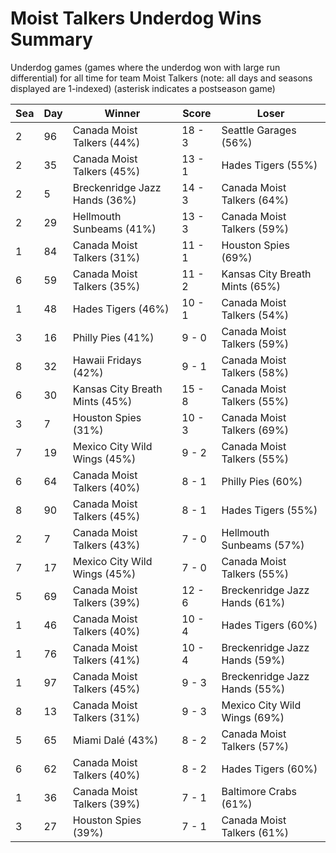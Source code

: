 # Moist Talkers Underdog Wins Summary



Underdog games (games where the underdog won with large run differential) for all time for team Moist Talkers (note: all days and seasons displayed are 1-indexed) (asterisk indicates a postseason game)


| Sea | Day | Winner | Score | Loser | 
| ------ |------ |------ |------ |------ |
| 2 | 96 | Canada Moist Talkers (44%) | 18 - 3 | Seattle Garages (56%) | 
| 2 | 35 | Canada Moist Talkers (45%) | 13 - 1 | Hades Tigers (55%) | 
| 2 | 5 | Breckenridge Jazz Hands (36%) | 14 - 3 | Canada Moist Talkers (64%) | 
| 2 | 29 | Hellmouth Sunbeams (41%) | 13 - 3 | Canada Moist Talkers (59%) | 
| 1 | 84 | Canada Moist Talkers (31%) | 11 - 1 | Houston Spies (69%) | 
| 6 | 59 | Canada Moist Talkers (35%) | 11 - 2 | Kansas City Breath Mints (65%) | 
| 1 | 48 | Hades Tigers (46%) | 10 - 1 | Canada Moist Talkers (54%) | 
| 3 | 16 | Philly Pies (41%) | 9 - 0 | Canada Moist Talkers (59%) | 
| 8 | 32 | Hawaii Fridays (42%) | 9 - 1 | Canada Moist Talkers (58%) | 
| 6 | 30 | Kansas City Breath Mints (45%) | 15 - 8 | Canada Moist Talkers (55%) | 
| 3 | 7 | Houston Spies (31%) | 10 - 3 | Canada Moist Talkers (69%) | 
| 7 | 19 | Mexico City Wild Wings (45%) | 9 - 2 | Canada Moist Talkers (55%) | 
| 6 | 64 | Canada Moist Talkers (40%) | 8 - 1 | Philly Pies (60%) | 
| 8 | 90 | Canada Moist Talkers (45%) | 8 - 1 | Hades Tigers (55%) | 
| 2 | 7 | Canada Moist Talkers (43%) | 7 - 0 | Hellmouth Sunbeams (57%) | 
| 7 | 17 | Mexico City Wild Wings (45%) | 7 - 0 | Canada Moist Talkers (55%) | 
| 5 | 69 | Canada Moist Talkers (39%) | 12 - 6 | Breckenridge Jazz Hands (61%) | 
| 1 | 46 | Canada Moist Talkers (40%) | 10 - 4 | Hades Tigers (60%) | 
| 1 | 76 | Canada Moist Talkers (41%) | 10 - 4 | Breckenridge Jazz Hands (59%) | 
| 1 | 97 | Canada Moist Talkers (45%) | 9 - 3 | Breckenridge Jazz Hands (55%) | 
| 8 | 13 | Canada Moist Talkers (31%) | 9 - 3 | Mexico City Wild Wings (69%) | 
| 5 | 65 | Miami Dalé (43%) | 8 - 2 | Canada Moist Talkers (57%) | 
| 6 | 62 | Canada Moist Talkers (40%) | 8 - 2 | Hades Tigers (60%) | 
| 1 | 36 | Canada Moist Talkers (39%) | 7 - 1 | Baltimore Crabs (61%) | 
| 3 | 27 | Houston Spies (39%) | 7 - 1 | Canada Moist Talkers (61%) | 


